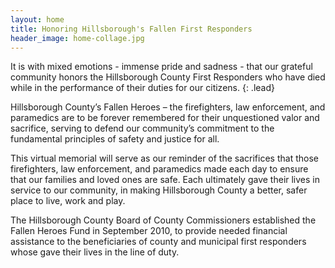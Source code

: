 ```yaml
---
layout: home
title: Honoring Hillsborough's Fallen First Responders
header_image: home-collage.jpg
---
```


It is with mixed emotions - immense pride and sadness - that our grateful community honors the Hillsborough County First Responders who have died while in the performance of their duties for our citizens.
{: .lead}

Hillsborough County’s Fallen Heroes – the firefighters, law enforcement, and paramedics are to be forever remembered for their unquestioned valor and sacrifice, serving to defend our community’s commitment to the fundamental principles of safety and justice for all.

This virtual memorial will serve as our reminder of the sacrifices that those firefighters, law enforcement, and paramedics made each day to ensure that our families and loved ones are safe. Each ultimately gave their lives in service to our community, in making Hillsborough County a better, safer place to live, work and play.

<div class="well well-sm">
The Hillsborough County Board of County Commissioners established the Fallen Heroes Fund in September 2010, to provide needed financial assistance to the beneficiaries of county and municipal first responders whose gave their lives in the line of duty.
</div>
